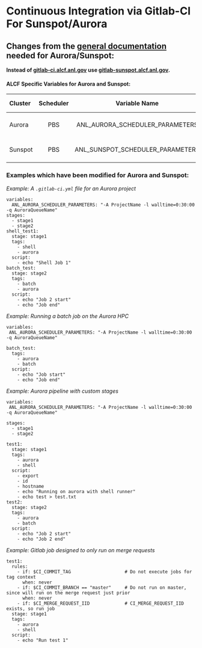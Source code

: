 # Continuous Integration via Gitlab-CI For Sunspot/Aurora

## Changes from the [general documentation](https://docs.alcf.anl.gov/services/gitlab-ci/) needed for Aurora/Sunspot:

**Instead of [gitlab-ci.alcf.anl.gov](https://gitlab-ci.alcf.anl.gov) use [gitlab-sunspot.alcf.anl.gov](https://gitlab-sunspot.alcf.anl.gov).**

#### ALCF Specific Variables for Aurora and Sunspot:
| Cluster | Scheduler | Variable Name | Support docs |
|:--------|:---------:|:-------------:|:------------:|
| Aurora | PBS       | ANL_AURORA_SCHEDULER_PARAMETERS  | [Aurora Getting Started](../aurora/getting-started.md) |
| Sunspot | PBS       | ANL_SUNSPOT_SCHEDULER_PARAMETERS  | [Sunspot Getting Started](../sunspot/getting-started.md) |



### Examples which have been modified for Aurora and Sunspot:


_Example: A `.gitlab-ci.yml` file for an Aurora project_
```
variables:
  ANL_AURORA_SCHEDULER_PARAMETERS: "-A ProjectName -l walltime=0:30:00  -q AuroraQueueName"
stages:
  - stage1
  - stage2
shell_test1:
  stage: stage1
  tags:
    - shell
    - aurora
  script:
    - echo "Shell Job 1"
batch_test:
  stage: stage2
  tags:
    - batch
    - aurora
  script:
    - echo "Job 2 start"
    - echo "Job end"
```

_Example: Running a batch job on the Aurora HPC_
```
variables:
 ANL_AURORA_SCHEDULER_PARAMETERS: "-A ProjectName -l walltime=0:30:00  -q AuroraQueueName"

batch_test:
  tags:
    - aurora
    - batch
  script:
    - echo "Job start"
    - echo "Job end"
```


_Example: Aurora pipeline with custom stages_
```
variables:
 ANL_AURORA_SCHEDULER_PARAMETERS: "-A ProjectName -l walltime=0:30:00  -q AuroraQueueName"

stages:
  - stage1
  - stage2

test1:
  stage: stage1
  tags:
    - aurora
    - shell
  script:
    - export
    - id
    - hostname
    - echo "Running on aurora with shell runner" 
    - echo test > test.txt
test2:
  stage: stage2
  tags:
    - aurora
    - batch
  script:
    - echo "Job 2 start"
    - echo "Job 2 end"
```


_Example: Gitlab job designed to only run on merge requests_
```
test1:
  rules:
    - if: $CI_COMMIT_TAG                    # Do not execute jobs for tag context
      when: never
    - if: $CI_COMMIT_BRANCH == "master"     # Do not run on master, since will run on the merge request just prior
      when: never
    - if: $CI_MERGE_REQUEST_IID             # CI_MERGE_REQUEST_IID exists, so run job
  stage: stage1
  tags:
    - aurora
    - shell
  script:
    - echo "Run test 1"
```
